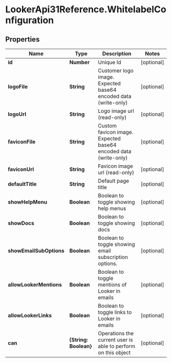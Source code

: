 # LookerApi31Reference.WhitelabelConfiguration

## Properties
Name | Type | Description | Notes
------------ | ------------- | ------------- | -------------
**id** | **Number** | Unique Id | [optional] 
**logoFile** | **String** | Customer logo image. Expected base64 encoded data (write-only) | [optional] 
**logoUrl** | **String** | Logo image url (read-only) | [optional] 
**faviconFile** | **String** | Custom favicon image. Expected base64 encoded data (write-only) | [optional] 
**faviconUrl** | **String** | Favicon image url (read-only) | [optional] 
**defaultTitle** | **String** | Default page title | [optional] 
**showHelpMenu** | **Boolean** | Boolean to toggle showing help menus | [optional] 
**showDocs** | **Boolean** | Boolean to toggle showing docs | [optional] 
**showEmailSubOptions** | **Boolean** | Boolean to toggle showing email subscription options. | [optional] 
**allowLookerMentions** | **Boolean** | Boolean to toggle mentions of Looker in emails | [optional] 
**allowLookerLinks** | **Boolean** | Boolean to toggle links to Looker in emails | [optional] 
**can** | **{String: Boolean}** | Operations the current user is able to perform on this object | [optional] 


